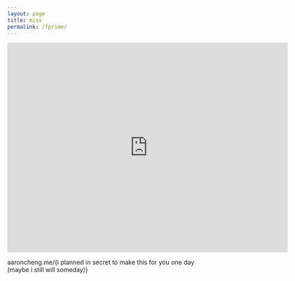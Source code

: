 ```yaml
---
layout: page
title: miss
permalink: /fprime/
---
```


<iframe width="640" height="480" src="https://www.youtube.com/embed/DBraCqstJjs??modestbranding=1" frameborder="0" allow="accelerometer; autoplay; encrypted-media; gyroscope; picture-in-picture" allowfullscreen></iframe>

aaroncheng.me/{i planned in secret to make this for you one day  
(maybe i still will someday)}
